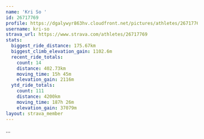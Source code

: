 ```yaml
---
name: 'Kri So '
id: 26717769
profile: https://dgalywyr863hv.cloudfront.net/pictures/athletes/26717769/7761026/14/large.jpg
username: kri-so
strava_url: https://www.strava.com/athletes/26717769
stats:
  biggest_ride_distance: 175.67km
  biggest_climb_elevation_gain: 1102.6m
  recent_ride_totals:
    count: 14
    distance: 402.73km
    moving_time: 15h 45m
    elevation_gain: 2116m
  ytd_ride_totals:
    count: 111
    distance: 4200km
    moving_time: 187h 26m
    elevation_gain: 37079m
layout: strava_member
--- 
```

...
